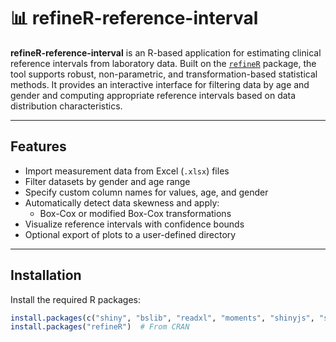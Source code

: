 # 📊 refineR-reference-interval

**refineR-reference-interval** is an R-based application for estimating clinical reference intervals from laboratory data. Built on the [`refineR`](https://cran.r-project.org/package=refineR) package, the tool supports robust, non-parametric, and transformation-based statistical methods. It provides an interactive interface for filtering data by age and gender and computing appropriate reference intervals based on data distribution characteristics.

---

## Features

- Import measurement data from Excel (`.xlsx`) files
- Filter datasets by gender and age range
- Specify custom column names for values, age, and gender
- Automatically detect data skewness and apply:
  - Box-Cox or modified Box-Cox transformations
- Visualize reference intervals with confidence bounds
- Optional export of plots to a user-defined directory

---

## Installation

Install the required R packages:

```r
install.packages(c("shiny", "bslib", "readxl", "moments", "shinyjs", "shinyWidgets"))
install.packages("refineR")  # From CRAN
